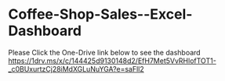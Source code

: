 # Coffee-Shop-Sales--Excel-Dashboard
Please Click the One-Drive link below to see the dashboard
https://1drv.ms/x/c/144425d9130148d2/EfH7Met5VvRHlofTOT1-_c0BUxurtzCj28iMdXGLuNuYGA?e=saFll2

